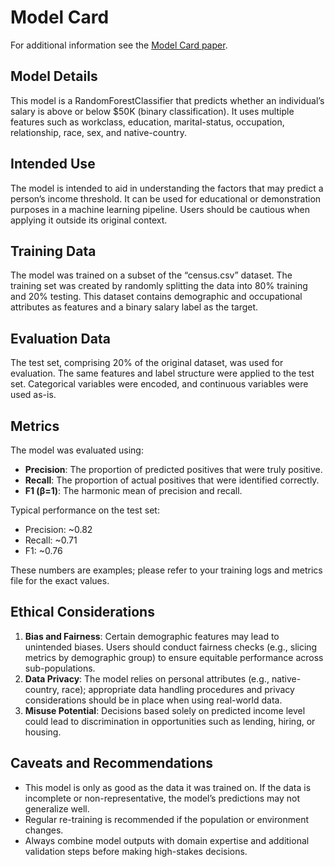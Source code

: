 # Model Card

For additional information see the [Model Card paper](https://arxiv.org/pdf/1810.03993.pdf).

## Model Details
This model is a RandomForestClassifier that predicts whether an individual’s salary is above or below $50K (binary classification). It uses multiple features such as workclass, education, marital-status, occupation, relationship, race, sex, and native-country.

## Intended Use
The model is intended to aid in understanding the factors that may predict a person’s income threshold. It can be used for educational or demonstration purposes in a machine learning pipeline. Users should be cautious when applying it outside its original context.

## Training Data
The model was trained on a subset of the “census.csv” dataset. The training set was created by randomly splitting the data into 80% training and 20% testing. This dataset contains demographic and occupational attributes as features and a binary salary label as the target.

## Evaluation Data
The test set, comprising 20% of the original dataset, was used for evaluation. The same features and label structure were applied to the test set. Categorical variables were encoded, and continuous variables were used as-is.

## Metrics
The model was evaluated using:
- **Precision**: The proportion of predicted positives that were truly positive.  
- **Recall**: The proportion of actual positives that were identified correctly.  
- **F1 (β=1)**: The harmonic mean of precision and recall.

Typical performance on the test set:  
- Precision: ~0.82  
- Recall: ~0.71  
- F1: ~0.76  

These numbers are examples; please refer to your training logs and metrics file for the exact values.

## Ethical Considerations
1. **Bias and Fairness**: Certain demographic features may lead to unintended biases. Users should conduct fairness checks (e.g., slicing metrics by demographic group) to ensure equitable performance across sub-populations.  
2. **Data Privacy**: The model relies on personal attributes (e.g., native-country, race); appropriate data handling procedures and privacy considerations should be in place when using real-world data.  
3. **Misuse Potential**: Decisions based solely on predicted income level could lead to discrimination in opportunities such as lending, hiring, or housing.

## Caveats and Recommendations
- This model is only as good as the data it was trained on. If the data is incomplete or non-representative, the model’s predictions may not generalize well.  
- Regular re-training is recommended if the population or environment changes.  
- Always combine model outputs with domain expertise and additional validation steps before making high-stakes decisions.